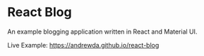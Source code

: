 # React Blog

An example blogging application written in React and Material UI.

Live Example: https://andrewda.github.io/react-blog
